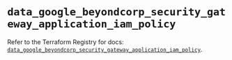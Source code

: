 # `data_google_beyondcorp_security_gateway_application_iam_policy`

Refer to the Terraform Registry for docs: [`data_google_beyondcorp_security_gateway_application_iam_policy`](https://registry.terraform.io/providers/hashicorp/google/6.48.0/docs/data-sources/beyondcorp_security_gateway_application_iam_policy).
